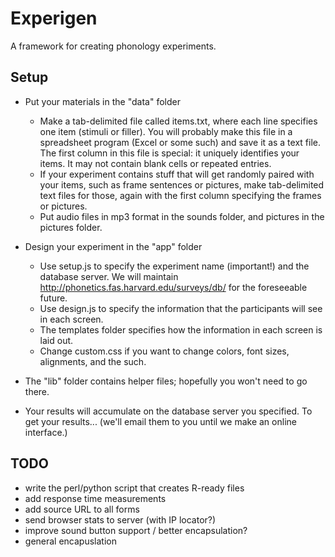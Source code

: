 # Experigen

A framework for creating phonology experiments.



## Setup

* Put your materials in the "data" folder
  - Make a tab-delimited file called items.txt, where each line specifies
    one item (stimuli or filler). You will probably make this file in a
    spreadsheet program (Excel or some such) and save it as a text file. The
    first column in this file is special:  it uniquely identifies your items.
    It may not contain blank cells or repeated entries.
  - If your experiment contains stuff that will get randomly paired with
    your items, such as frame sentences or pictures, make tab-delimited text
    files for those, again with the first column specifying the frames
    or pictures.
  - Put audio files in mp3 format in the sounds folder, and pictures in
    the pictures folder.

* Design your experiment in the "app" folder

  - Use setup.js to specify the experiment name (important!) and the database
    server. We will maintain http://phonetics.fas.harvard.edu/surveys/db/
    for the foreseeable future. 
  - Use design.js to specify the information that the participants will see
    in each screen. 
  - The templates folder specifies how the information in each screen is
    laid out.
  - Change custom.css if you want to change colors, font sizes, alignments,
    and the such.

* The "lib" folder contains helper files; hopefully you won't need to go there. 

* Your results will accumulate on the database server you specified. To get
  your results... (we'll email them to you until we make an online interface.)



## TODO


* write the perl/python script that creates R-ready files
* add response time measurements 
* add source URL to all forms
* send browser stats to server (with IP locator?)
* improve sound button support / better encapsulation?
* general encapuslation

